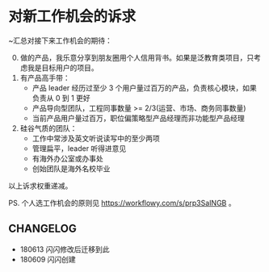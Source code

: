 # 对新工作机会的诉求

~汇总对接下来工作机会的期待：

0. 做的产品，我乐意分享到朋友圈用个人信用背书。如果是泛教育类项目，只考虑我是目标用户的项目。
1. 有产品高手带：
	- 产品 leader 经历过至少 3 个用户量过百万的产品，负责核心模块，如果负责从 0 到 1 更好
	- 产品导向型团队，工程同事数量 >= 2/3(运营、市场、商务同事数量)
	- 当前产品用户量过百万，职位偏策略型产品经理而非功能型产品经理
2. 硅谷气质的团队：
	- 工作中常涉及英文听说读写中的至少两项
	- 管理扁平，leader 听得进意见
	- 有海外办公室或办事处
	- 创始团队是海外名校毕业

以上诉求权重递减。


PS. 个人选工作机会的原则见 https://workflowy.com/s/prp3SaINGB 。

## CHANGELOG 


- 180613 闪闪修改后迁移到此
- 180609 闪闪创建


